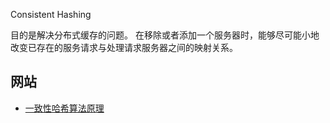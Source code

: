 
Consistent Hashing

目的是解决分布式缓存的问题。 在移除或者添加一个服务器时，能够尽可能小地改变已存在的服务请求与处理请求服务器之间的映射关系。

## 网站

- [一致性哈希算法原理](https://www.cnblogs.com/williamjie/p/9477852.html)
